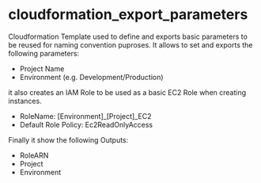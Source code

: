 # cloudformation_export_parameters
Cloudformation Template used to define and exports basic parameters to be reused for naming convention puproses. It allows to set and exports the following parameters:

- Project Name
- Environment (e.g. Development/Production)

it also creates an IAM Role to be used as a basic EC2 Role when creating instances. 

- RoleName: [Environment]_[Project]_EC2
- Default Role Policy: Ec2ReadOnlyAccess

Finally it show the following Outputs:

- RoleARN
- Project
- Environment
